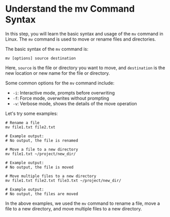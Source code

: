 # Understand the mv Command Syntax

In this step, you will learn the basic syntax and usage of the `mv` command in Linux. The `mv` command is used to move or rename files and directories.

The basic syntax of the `mv` command is:

```
mv [options] source destination
```

Here, `source` is the file or directory you want to move, and `destination` is the new location or new name for the file or directory.

Some common options for the `mv` command include:

- `-i`: Interactive mode, prompts before overwriting
- `-f`: Force mode, overwrites without prompting
- `-v`: Verbose mode, shows the details of the move operation

Let's try some examples:

```
# Rename a file
mv file1.txt file2.txt

# Example output:
# No output, the file is renamed

# Move a file to a new directory
mv file1.txt ~/project/new_dir/

# Example output:
# No output, the file is moved

# Move multiple files to a new directory
mv file1.txt file2.txt file3.txt ~/project/new_dir/

# Example output:
# No output, the files are moved
```

In the above examples, we used the `mv` command to rename a file, move a file to a new directory, and move multiple files to a new directory.
